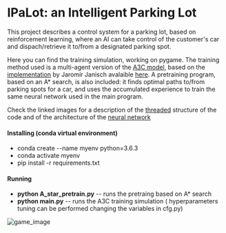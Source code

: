 # IPaLot: an Intelligent Parking Lot

This project describes a control system for a parking lot, 
based on reinforcement learning, where an AI can take control
of the customer's car and dispach/retrieve it to/from a
designated parking spot.

Here you can find the training simulation, working on pygame.
The training method used is a multi-agent version of the [A3C model](https://arxiv.org/pdf/1602.01783.pdf),
based on the [implementation](https://jaromiru.com/2017/03/26/lets-make-an-a3c-implementation/) by Jaromír Janisch
avalaible [here](https://github.com/jaara/AI-blog/blob/master/CartPole-A3C.py).
A pretraining program, based on an A\* search, is also included: it finds optimal paths to/from parking spots for a car,
and uses the accumulated experience to train the same neural network used in the main program.

Check the linked images for a description of the
[threaded](https://github.com/orla84/IPaLot/blob/master/images/threads.png)
structure of the code and of the architecture of the 
[neural network](https://github.com/orla84/IPaLot/blob/master/images/Brain.png)

#### Installing (conda virtual environment)

* conda create --name myenv python=3.6.3
* conda activate myenv
* pip install -r requirements.txt

#### Running

* **python A_star_pretrain.py**  -- runs the pretraing based on A\* search
* **python main.py**  --  runs the A3C training simulation ( hyperparameters tuning can be performed changing the variables in cfg.py)

![game_image](https://github.com/orla84/IPaLot/blob/master/images/a3c_4cars.PNG)